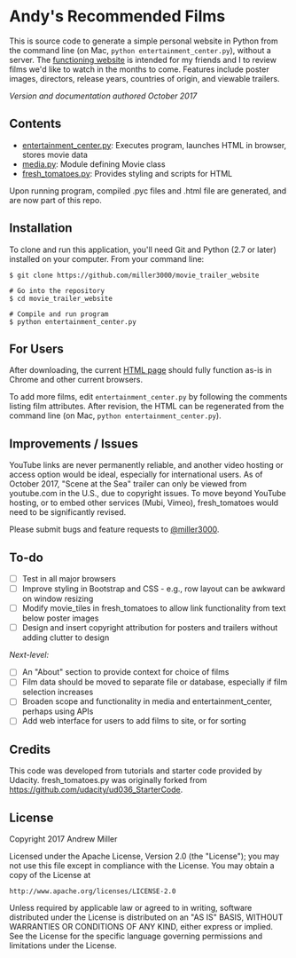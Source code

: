 # Andy's Recommended Films

This is source code to generate a simple personal website in Python from the command line (on Mac, `python entertainment_center.py`), without a server. The [functioning website](http://htmlpreview.github.io/?https://github.com/miller3000/movie_trailer_website/blob/master/fresh_tomatoes.html) is intended for my friends and I to review films we'd like to watch in the months to come. Features include poster images, directors, release years, countries of origin, and viewable trailers.

_Version and documentation authored October 2017_

## Contents

- [entertainment_center.py](../master/entertainment_center.py): Executes program, launches HTML in browser, stores movie data
- [media.py](../master/media.py): Module defining Movie class
- [fresh_tomatoes.py](../master/fresh_tomatoes.py): Provides styling and scripts for HTML

Upon running program, compiled .pyc files and .html file are generated, and are now part of this repo.

## Installation

To clone and run this application, you'll need Git and Python (2.7 or later) installed on your computer. From your command line:

```# Clone this repository
$ git clone https://github.com/miller3000/movie_trailer_website

# Go into the repository
$ cd movie_trailer_website

# Compile and run program
$ python entertainment_center.py
```

## For Users

After downloading, the current [HTML page](http://htmlpreview.github.io/?https://github.com/miller3000/movie_trailer_website/blob/master/fresh_tomatoes.html) should fully function as-is in Chrome and other current browsers.

To add more films, edit `entertainment_center.py` by following the comments listing film attributes. After revision, the HTML can be regenerated from the command line (on Mac, `python entertainment_center.py`).

## Improvements / Issues

YouTube links are never permanently reliable, and another video hosting or access option would be ideal, especially for international users. As of October 2017, "Scene at the Sea" trailer can only be viewed from youtube.com in the U.S., due to copyright issues. To move beyond YouTube hosting, or to embed other services (Mubi, Vimeo), fresh_tomatoes would need to be significantly revised.

Please submit bugs and feature requests to [@miller3000](https://github.com/miller3000/).

## To-do

- [ ] Test in all major browsers
- [ ] Improve styling in Bootstrap and CSS - e.g., row layout can be awkward on window resizing
- [ ] Modify movie_tiles in fresh_tomatoes to allow link functionality from text below poster images
- [ ] Design and insert copyright attribution for posters and trailers without adding clutter to design

_Next-level:_
- [ ] An "About" section to provide context for choice of films
- [ ] Film data should be moved to separate file or database, especially if film selection increases
- [ ] Broaden scope and functionality in media and entertainment_center, perhaps using APIs
- [ ] Add web interface for users to add films to site, or for sorting

## Credits

This code was developed from tutorials and starter code provided by Udacity. fresh_tomatoes.py was originally forked from https://github.com/udacity/ud036_StarterCode.

## License

Copyright 2017 Andrew Miller

Licensed under the Apache License, Version 2.0 (the "License");
you may not use this file except in compliance with the License.
You may obtain a copy of the License at

    http://www.apache.org/licenses/LICENSE-2.0

Unless required by applicable law or agreed to in writing, software
distributed under the License is distributed on an "AS IS" BASIS,
WITHOUT WARRANTIES OR CONDITIONS OF ANY KIND, either express or implied.
See the License for the specific language governing permissions and
limitations under the License.


